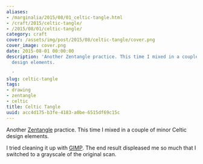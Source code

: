 ```yaml
---
aliases:
- /marginalia/2015/08/01_celtic-tangle.html
- /craft/2015/celtic-tangle/
- /2015/08/01/celtic-tangle/
category: craft
cover: /assets/img/post/2015/08/celtic-tangle/cover.png
cover_image: cover.png
date: 2015-08-01 00:00:00
description: 'Another Zentangle practice. This time I mixed in a couple of minor Celtic
  design elements.

  '
slug: celtic-tangle
tags:
- drawing
- zentangle
- celtic
title: Celtic Tangle
uuid: acc4d175-b3fe-4183-a0be-6515df69c15c
---
```


[Zentangle]: https://www.zentangle.com/
Another [Zentangle][] practice. This time I mixed in a couple of minor Celtic
design elements.
<!--more-->

[GIMP]: http://www.gimp.org/
I tried cleaning it up with [GIMP][]. The end result displeased me so much
that I switched to a grayscale of the original scan.